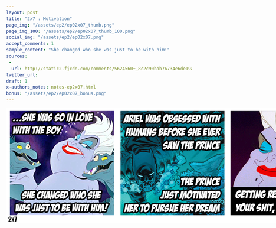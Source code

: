 ```yaml
---
layout: post
title: "2x7 : Motivation"
page_img: "/assets/ep2/ep02x07_thumb.png"
page_img_100: "/assets/ep2/ep02x07_thumb_100.png"
social_img: "/assets/ep2/ep02x07.png"
accept_comments: 1
sample_content: "She changed who she was just to be with him!"
sources: 
 - 
  url: http://static2.fjcdn.com/comments/5624560+_8c2c90bab76734e6de19a946648402c2.png
twitter_url: 
draft: 1
x-authors_notes: notes-ep2x07.html
bonus: "/assets/ep2/ep02x07_bonus.png"
---
```



<div style="margin-left: auto; margin-right: auto; width: 900px;">
  <img src="/assets/ep2/ep02x07.png" alt="Motivation" style="width: 900px" />
</div>

<div style="display: none">
  Script:

  Ursula meme: ... she was so in love with the boy, she changed who she was just to be with him!
  Batman meme: Arial was obsessed with humans before she ever saw the prince. The prince just
  motivated her to pursue her dream.
  Ursula meme: Getting real tired of your shit, Bat-Butinski.

  Bonus:
  
</div>
